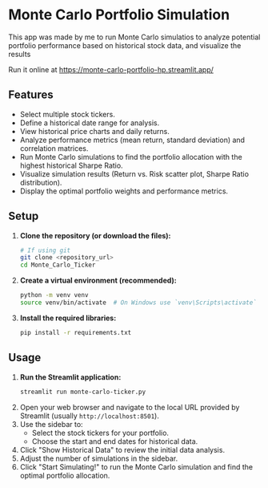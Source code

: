 # Monte Carlo Portfolio Simulation

This app was made by me to run Monte Carlo simulatios to analyze potential portfolio performance based on historical stock data, and visualize the results

Run it online at https://monte-carlo-portfolio-hp.streamlit.app/

## Features

*   Select multiple stock tickers.
*   Define a historical date range for analysis.
*   View historical price charts and daily returns.
*   Analyze performance metrics (mean return, standard deviation) and correlation matrices.
*   Run Monte Carlo simulations to find the portfolio allocation with the highest historical Sharpe Ratio.
*   Visualize simulation results (Return vs. Risk scatter plot, Sharpe Ratio distribution).
*   Display the optimal portfolio weights and performance metrics.

## Setup

1.  **Clone the repository (or download the files):**
    ```bash
    # If using git
    git clone <repository_url>
    cd Monte_Carlo_Ticker
    ```

2.  **Create a virtual environment (recommended):**
    ```bash
    python -m venv venv
    source venv/bin/activate  # On Windows use `venv\Scripts\activate`
    ```

3.  **Install the required libraries:**
    ```bash
    pip install -r requirements.txt
    ```

## Usage

1.  **Run the Streamlit application:**
    ```bash
    streamlit run monte-carlo-ticker.py
    ```
2.  Open your web browser and navigate to the local URL provided by Streamlit (usually `http://localhost:8501`).
3.  Use the sidebar to:
    *   Select the stock tickers for your portfolio.
    *   Choose the start and end dates for historical data.
4.  Click "Show Historical Data" to review the initial data analysis.
5.  Adjust the number of simulations in the sidebar.
6.  Click "Start Simulating!" to run the Monte Carlo simulation and find the optimal portfolio allocation.
